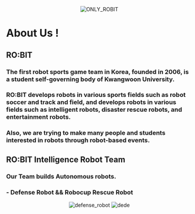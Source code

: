 <div align="center">
  <img src="https://github.com/RO-BIT-Intelligence-Robot-Team/.github/assets/66550892/72231510-433c-4d79-bad0-5860bae5eadc" alt="ONLY_ROBIT" />
</div>

# About Us !

## RO:BIT 
### The first robot sports game team in Korea, founded in 2006, is a student self-governing body of Kwangwoon University.

### RO:BIT develops robots in various sports fields such as robot soccer and track and field, and develops robots in various fields such as intelligent robots, disaster rescue robots, and entertainment robots.

### Also, we are trying to make many people and students interested in robots through robot-based events.

## RO:BIT Intelligence Robot Team 
### Our Team builds Autonomous robots.
### - Defense Robot && Robocup Rescue Robot
<div align="center">
  <img src=https://github.com/RO-BIT-Intelligence-Robot-Team/.github/assets/66550892/bdbee599-d2a2-4167-9f6a-ddf94794f1d0" alt="defense_robot" />
  <img src="https://github.com/RO-BIT-Intelligence-Robot-Team/.github/assets/66550892/3a9c9e40-c844-4cdd-a12e-4fd90315d642" alt="dede" />
</div>




